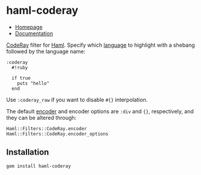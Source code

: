 haml-coderay
============

* [Homepage](http://github.com/blom/haml-coderay)
* [Documentation](http://rdoc.info/projects/blom/haml-coderay)

[CodeRay][1] filter for [Haml][2]. Specify which [language][3] to
highlight with a shebang followed by the language name:

    :coderay
      #!ruby

      if true
        puts "hello"
      end

Use `:coderay_raw` if you want to disable `#{}` interpolation.

The default [encoder][4] and encoder options are `:div` and `{}`,
respectively, and they can be altered through:

    Haml::Filters::CodeRay.encoder
    Haml::Filters::CodeRay.encoder_options

Installation
------------

    gem install haml-coderay

[1]: http://coderay.rubychan.de/
[2]: http://haml-lang.com/
[3]: http://coderay.rubychan.de/doc/classes/CodeRay/Scanners.html
[4]: http://coderay.rubychan.de/doc/classes/CodeRay/Encoders.html
